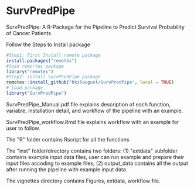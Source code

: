 # SurvPredPipe
SurvPredPipe: A R-Package for the Pipeline to Predict Survival Probability of Cancer Patients

Follow the Steps to Install package 
```r
#Step1: First Install remote package
install.packages("remotes") 
#load remortes package
library("remotes")
#Step2: install SurvPredPipe package
remotes::install_github("hks5august/SurvPredPipe", local = TRUE)
# load package
library("SurvPredPipe") 
```

SurvPredPipe_Manual.pdf file explains description of each function, variable, installation detail, and workflow of the pipeline with an example.

SurvPredPipe_workflow.Rmd  file explains workflow with an example for user to follow.

The "R" folder contains Rscript for all the functions

The "inst" folder/directory contains two folders: (1) "extdata" subfolder contains example input data files, user can run example and prepare their input files accoding to example files; (2) output_data contains all the output after running the pipeline with example input data.

The vignettes directory contains Figures, extdata, workflow file.
